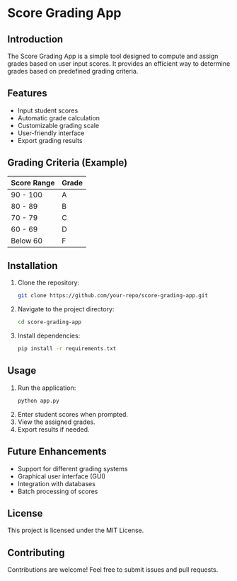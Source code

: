 # Score Grading App

## Introduction

The Score Grading App is a simple tool designed to compute and assign grades based on user input scores. It provides an efficient way to determine grades based on predefined grading criteria.

## Features

- Input student scores
- Automatic grade calculation
- Customizable grading scale
- User-friendly interface
- Export grading results

## Grading Criteria (Example)

| Score Range | Grade |
| ----------- | ----- |
| 90 - 100    | A     |
| 80 - 89     | B     |
| 70 - 79     | C     |
| 60 - 69     | D     |
| Below 60    | F     |

## Installation

1. Clone the repository:
   ```sh
   git clone https://github.com/your-repo/score-grading-app.git
   ```
2. Navigate to the project directory:
   ```sh
   cd score-grading-app
   ```
3. Install dependencies:
   ```sh
   pip install -r requirements.txt
   ```

## Usage

1. Run the application:
   ```sh
   python app.py
   ```
2. Enter student scores when prompted.
3. View the assigned grades.
4. Export results if needed.

## Future Enhancements

- Support for different grading systems
- Graphical user interface (GUI)
- Integration with databases
- Batch processing of scores

## License

This project is licensed under the MIT License.

## Contributing

Contributions are welcome! Feel free to submit issues and pull requests.
